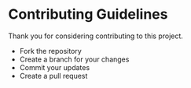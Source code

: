 # Contributing Guidelines
Thank you for considering contributing to this project.
- Fork the repository
- Create a branch for your changes
- Commit your updates
- Create a pull request
